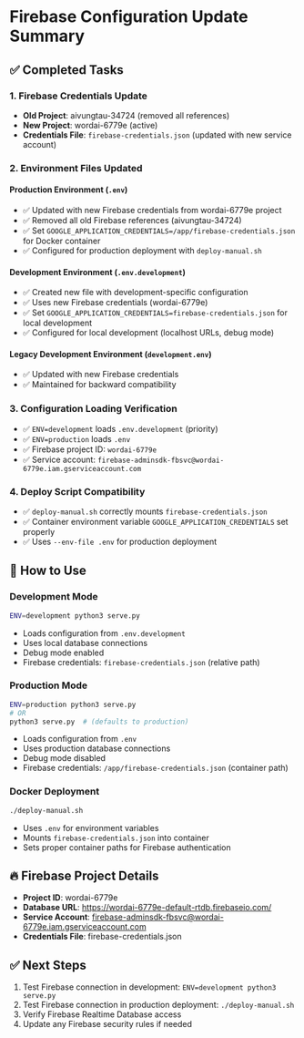 # Firebase Configuration Update Summary

## ✅ Completed Tasks

### 1. Firebase Credentials Update
- **Old Project**: aivungtau-34724 (removed all references)
- **New Project**: wordai-6779e (active)
- **Credentials File**: `firebase-credentials.json` (updated with new service account)

### 2. Environment Files Updated

#### Production Environment (`.env`)
- ✅ Updated with new Firebase credentials from wordai-6779e project
- ✅ Removed all old Firebase references (aivungtau-34724)
- ✅ Set `GOOGLE_APPLICATION_CREDENTIALS=/app/firebase-credentials.json` for Docker container
- ✅ Configured for production deployment with `deploy-manual.sh`

#### Development Environment (`.env.development`)
- ✅ Created new file with development-specific configuration
- ✅ Uses new Firebase credentials (wordai-6779e)
- ✅ Set `GOOGLE_APPLICATION_CREDENTIALS=firebase-credentials.json` for local development
- ✅ Configured for local development (localhost URLs, debug mode)

#### Legacy Development Environment (`development.env`)
- ✅ Updated with new Firebase credentials
- ✅ Maintained for backward compatibility

### 3. Configuration Loading Verification
- ✅ `ENV=development` loads `.env.development` (priority)
- ✅ `ENV=production` loads `.env`
- ✅ Firebase project ID: `wordai-6779e`
- ✅ Service account: `firebase-adminsdk-fbsvc@wordai-6779e.iam.gserviceaccount.com`

### 4. Deploy Script Compatibility
- ✅ `deploy-manual.sh` correctly mounts `firebase-credentials.json`
- ✅ Container environment variable `GOOGLE_APPLICATION_CREDENTIALS` set properly
- ✅ Uses `--env-file .env` for production deployment

## 🚀 How to Use

### Development Mode
```bash
ENV=development python3 serve.py
```
- Loads configuration from `.env.development`
- Uses local database connections
- Debug mode enabled
- Firebase credentials: `firebase-credentials.json` (relative path)

### Production Mode
```bash
ENV=production python3 serve.py
# OR
python3 serve.py  # (defaults to production)
```
- Loads configuration from `.env`
- Uses production database connections
- Debug mode disabled
- Firebase credentials: `/app/firebase-credentials.json` (container path)

### Docker Deployment
```bash
./deploy-manual.sh
```
- Uses `.env` for environment variables
- Mounts `firebase-credentials.json` into container
- Sets proper container paths for Firebase authentication

## 🔥 Firebase Project Details
- **Project ID**: wordai-6779e
- **Database URL**: https://wordai-6779e-default-rtdb.firebaseio.com/
- **Service Account**: firebase-adminsdk-fbsvc@wordai-6779e.iam.gserviceaccount.com
- **Credentials File**: firebase-credentials.json

## ✅ Next Steps
1. Test Firebase connection in development: `ENV=development python3 serve.py`
2. Test Firebase connection in production deployment: `./deploy-manual.sh`
3. Verify Firebase Realtime Database access
4. Update any Firebase security rules if needed